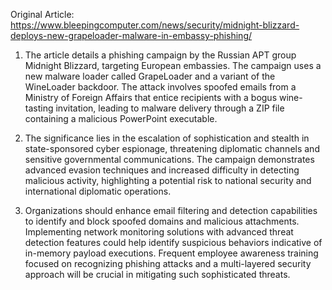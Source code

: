 Original Article: https://www.bleepingcomputer.com/news/security/midnight-blizzard-deploys-new-grapeloader-malware-in-embassy-phishing/

1) The article details a phishing campaign by the Russian APT group Midnight Blizzard, targeting European embassies. The campaign uses a new malware loader called GrapeLoader and a variant of the WineLoader backdoor. The attack involves spoofed emails from a Ministry of Foreign Affairs that entice recipients with a bogus wine-tasting invitation, leading to malware delivery through a ZIP file containing a malicious PowerPoint executable.

2) The significance lies in the escalation of sophistication and stealth in state-sponsored cyber espionage, threatening diplomatic channels and sensitive governmental communications. The campaign demonstrates advanced evasion techniques and increased difficulty in detecting malicious activity, highlighting a potential risk to national security and international diplomatic operations.

3) Organizations should enhance email filtering and detection capabilities to identify and block spoofed domains and malicious attachments. Implementing network monitoring solutions with advanced threat detection features could help identify suspicious behaviors indicative of in-memory payload executions. Frequent employee awareness training focused on recognizing phishing attacks and a multi-layered security approach will be crucial in mitigating such sophisticated threats.